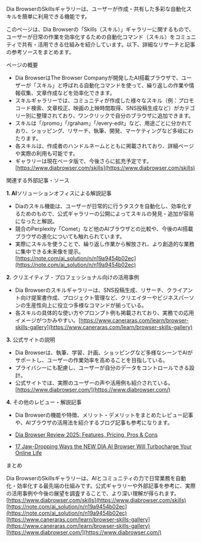 Dia BrowserのSkillsギャラリーは、ユーザーが作成・共有した多彩な自動化スキルを簡単に利用できる機能です。

  

このページは、Dia Browserの「Skills（スキル）」ギャラリーに関するもので、ユーザーが日常の作業を効率化するための自動化コマンド（スキル）をコミュニティで共有・活用できる仕組みを紹介しています。以下、詳細なリサーチと記事の参考ソースをまとめます。

  

ページの概要

- Dia BrowserはThe Browser Companyが開発したAI搭載ブラウザで、ユーザーが「スキル」と呼ばれる自動化コマンドを使って、繰り返しの作業や情報収集、文章作成などを効率化できます。
- スキルギャラリーでは、コミュニティが作成した様々なスキル（例：プロモコード検索、文章校正、映画の上映時間取得、SNS投稿生成など）がカテゴリー別に整理されており、ワンクリックで自分のブラウザに追加できます。
- スキルは「/promo」「/graham」「/every-edit」など、用途ごとに分かれており、ショッピング、リサーチ、執筆、開発、マーケティングなど多岐にわたります。
- 各スキルは、作成者のハンドルネームとともに掲載されており、詳細ページや実際の利用も可能です。
- ギャラリーは現在ベータ版で、今後さらに拡充予定です。[​⁠https://www.diabrowser.com/skills](https://www.diabrowser.com/skills)

  

関連する外部記事・ソース

  

**1. AI**ソリューションオフィスによる解説記事

- Diaのスキル機能は、ユーザーが日常的に行うタスクを自動化し、効率化するためのもので、公式ギャラリーの公開によってスキルの発見・追加が容易になったと解説。
- 競合のPerplexity「Comet」など他のAIブラウザとの比較や、今後のAI搭載ブラウザの進化についても触れられています。
- 実際にスキルを使うことで、繰り返し作業から解放され、より創造的な業務に集中できる未来像を提示。[​⁠https://note.com/ai_solution/n/n19a9454b02ec](https://note.com/ai_solution/n/n19a9454b02ec)

  

**2.** クリエイティブ・プロフェッショナル向けの活用事例

- Dia Browserのスキルギャラリーは、SNS投稿生成、リサーチ、クライアント向け提案書作成、プロジェクト管理など、クリエイターやビジネスパーソンの生産性向上に役立つ多様なコマンドが揃っている。
- 各スキルの具体的な使い方やプロンプト例も掲載されており、実務での応用イメージがつかみやすい。[​⁠https://www.caneraras.com/learn/browser-skills-gallery](https://www.caneraras.com/learn/browser-skills-gallery)

  

**3.** 公式サイトの説明

- Dia Browserは、執筆、学習、計画、ショッピングなど多様なシーンでAIがサポートし、ユーザーの作業効率を高めることを目指している。
- プライバシーにも配慮し、ユーザーが自分のデータをコントロールできる設計。
- 公式サイトでは、実際のユーザーの声や活用例も紹介されている。[​⁠https://www.diabrowser.com/](https://www.diabrowser.com/)

  

**4.** その他のレビュー・解説記事

- Dia Browserの機能や特徴、メリット・デメリットをまとめたレビュー記事や、AIブラウザの活用法を紹介するブログ記事も参考になります。

- [Dia Browser Review 2025: Features, Pricing, Pros & Cons](https://efficient.app/apps/dia)
- [17 Jaw-Dropping Ways the NEW DIA AI Browser Will Turbocharge Your Online Life](https://medium.com/@ferreradaniel/17-jaw-dropping-ways-the-new-dia-ai-browser-will-turbocharge-your-online-life-and-why-you-need-it-d41f3d360992)

  

まとめ

  

Dia BrowserのSkillsギャラリーは、AIとコミュニティの力で日常業務を自動化・効率化する最先端の仕組みです。公式ギャラリーや外部記事を参考に、実際の活用事例や今後の展望を調査することで、より深い理解が得られます。[​⁠https://www.diabrowser.com/skills](https://www.diabrowser.com/skills) [​⁠https://note.com/ai_solution/n/n19a9454b02ec](https://note.com/ai_solution/n/n19a9454b02ec) [​⁠https://www.caneraras.com/learn/browser-skills-gallery](https://www.caneraras.com/learn/browser-skills-gallery) [​⁠https://www.diabrowser.com/](https://www.diabrowser.com/)
